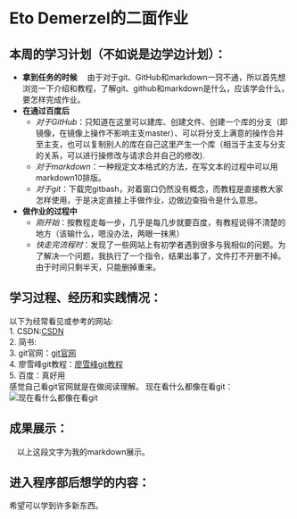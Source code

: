 # Eto Demerzel的二面作业  
## 本周的学习计划（不如说是边学边计划）：
  - **拿到任务的时候**
  &emsp;由于对于git、GitHub和markdown一窍不通，所以首先想浏览一下介绍和教程，了解git、github和markdown是什么，应该学会什么，要怎样完成作业。
  - **在通过百度后**
    - *对于GitHub*：只知道在这里可以建库、创建文件、创建一个库的分支（即镜像，在镜像上操作不影响主支master）、可以将分支上满意的操作合并至主支，也可以复制别人的库在自己这里产生一个库（相当于主支与分支的关系，可以进行操修改与请求合并自己的修改).   
    - *对于markdown*：一种规定文本格式的方法，在写文本的过程中可以用markdown10排版。     
    - *对于git*：下载完gitbash，对着窗口仍然没有概念，而教程是直接教大家怎样使用，于是决定直接上手做作业，边做边查指令是什么意思。    
  - **做作业的过程中**  
    - *刚开始*：按教程走每一步，几乎是每几步就要百度，有教程说得不清楚的地方（该输什么，嗯没办法，两眼一抹黑）  
    - *快走完流程时*：发现了一些网站上有初学者遇到很多与我相似的问题。为了解决一个问题，我执行了一个指令，结果出事了，文件打不开删不掉。由于时间只剩半天，只能删掉重来。  
## 学习过程、经历和实践情况：
  以下为经常看见或参考的网站:  
    1. CSDN:[CSDN](https://www.csdn.net/)  
    2. 简书:  
    3. git官网：[git官网](https://git-scm.com/)  
    4. 廖雪峰git教程：[廖雪峰git教程](https://www.liaoxuefeng.com/wiki/896043488029600)  
    5. 百度：真好用  
   感觉自己看git官网就是在做阅读理解。
   现在看什么都像在看git：![现在看什么都像在看git](https://h5.qzone.qq.com/mqzone/profile?starttime=156906940441&hostuin=3538536443#slideView=true)  
## 成果展示：  
 &emsp;以上这段文字为我的markdown展示。    
## 进入程序部后想学的内容：  
希望可以学到许多新东西。   
